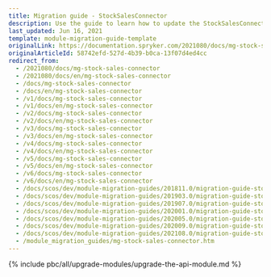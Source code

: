 ```yaml
---
title: Migration guide - StockSalesConnector
description: Use the guide to learn how to update the StockSalesConnector module.
last_updated: Jun 16, 2021
template: module-migration-guide-template
originalLink: https://documentation.spryker.com/2021080/docs/mg-stock-sales-connector
originalArticleId: 58742efd-527d-4b39-b0ca-13f07d4ed4cc
redirect_from:
  - /2021080/docs/mg-stock-sales-connector
  - /2021080/docs/en/mg-stock-sales-connector
  - /docs/mg-stock-sales-connector
  - /docs/en/mg-stock-sales-connector
  - /v1/docs/mg-stock-sales-connector
  - /v1/docs/en/mg-stock-sales-connector
  - /v2/docs/mg-stock-sales-connector
  - /v2/docs/en/mg-stock-sales-connector
  - /v3/docs/mg-stock-sales-connector
  - /v3/docs/en/mg-stock-sales-connector
  - /v4/docs/mg-stock-sales-connector
  - /v4/docs/en/mg-stock-sales-connector
  - /v5/docs/mg-stock-sales-connector
  - /v5/docs/en/mg-stock-sales-connector
  - /v6/docs/mg-stock-sales-connector
  - /v6/docs/en/mg-stock-sales-connector
  - /docs/scos/dev/module-migration-guides/201811.0/migration-guide-stock.html
  - /docs/scos/dev/module-migration-guides/201903.0/migration-guide-stock.html
  - /docs/scos/dev/module-migration-guides/201907.0/migration-guide-stock.html
  - /docs/scos/dev/module-migration-guides/202001.0/migration-guide-stock.html
  - /docs/scos/dev/module-migration-guides/202005.0/migration-guide-stock.html
  - /docs/scos/dev/module-migration-guides/202009.0/migration-guide-stock.html
  - /docs/scos/dev/module-migration-guides/202108.0/migration-guide-stock.html
  - /module_migration_guides/mg-stock-sales-connector.htm
---
```


{% include pbc/all/upgrade-modules/upgrade-the-api-module.md %} <!-- To edit, see /_includes/pbc/all/upgrade-modules/upgrade-the-api-module.md -->
